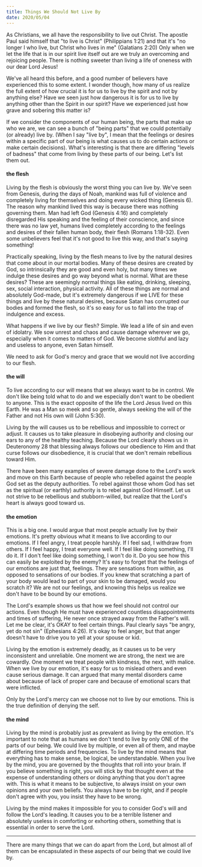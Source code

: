 ```yaml
---
title: Things We Should Not Live By
date: 2020/05/04
---
```


  As Christians, we all have the responsibility to live out Christ. The apostle Paul said himself that "to live is Christ" (Philippians 1:21) and that it's "no longer I who live, but Christ who lives in me" (Galatians 2:20) Only when we let the life that is in our spirit live itself out are we truly an overcoming and rejoicing people. There is nothing sweeter than living a life of oneness with our dear Lord Jesus!
  
  We've all heard this before, and a good number of believers have experienced this to some extent. I wonder though, how many of us realize the full extent of how crucial it is for us to live by the spirit and not by anything else? Have we seen just how dangerous it is for us to live by anything other than the Spirit in our spirit? Have we experienced just how grave and sobering this matter is?
  
  If we consider the components of our human being, the parts that make up who we are, we can see a bunch of "being parts" that we could potentially (or already) live by. (When I say "live by", I mean that the feelings or desires within a specific part of our being is what causes us to do certain actions or make certain decisions). What's interesting is that there are differing "levels of badness" that come from living by these parts of our being. Let's list them out.
  
  #### the flesh 
  Living by the flesh is obviously the worst thing you can live by. We've seen from Genesis, during the days of Noah, mankind was full of violence and completely living for themselves and doing every wicked thing (Genesis 6). The reason why mankind lived this way is because there was nothing governing them. Man had left God (Genesis 4:16) and completely disregarded His speaking and the feeling of their conscience, and since there was no law yet, humans lived completely according to the feelings and desires of their fallen human body, their flesh (Romans 1:18-32). Even some unbelievers feel that it's not good to live this way, and that's saying something!
  
  Practically speaking, living by the flesh means to live by the natural desires that come about in our mortal bodies. Many of these desires are created by God, so intrinsically they are good and even holy, but many times we indulge these desires and go way beyond what is normal. What are these desires? These are seemingly normal things like eating, drinking, sleeping, sex, social interaction, physical activity. All of these things are normal and absolutely God-made, but it's extremely dangerous if we LIVE for these things and live by these natural desires, because Satan has corrupted our bodies and formed the flesh, so it's so easy for us to fall into the trap of indulgence and excess. 
  
  What happens if we live by our flesh? Simple. We lead a life of sin and even of idolatry. We sow unrest and chaos and cause damage wherever we go, especially when it comes to matters of God. We become slothful and lazy and useless to anyone, even Satan himself. 
  
  We need to ask for God's mercy and grace that we would not live according to our flesh.
  
  
  #### the will
  
  To live according to our will means that we always want to be in control. We don't like being told what to do and we especially don't want to be obedient to anyone. This is the exact opposite of the life the Lord Jesus lived on this Earth. He was a Man so meek and so gentle, always seeking the will of the Father and not His own will (John 5:30). 
  
  Living by the will causes us to be rebellious and impossible to correct or adjust. It causes us to take pleasure in disobeying authority and closing our ears to any of the healthy teaching. Because the Lord clearly shows us in Deuteronomy 28 that blessing always follows our obedience to Him and that curse follows our disobedience, it is crucial that we don't remain rebellious toward Him. 
  
  There have been many examples of severe damage done to the Lord's work and move on this Earth because of people who rebelled against the people God set as the deputy authorities. To rebel against those whom God has set as the spiritual (or earthly) authority is to rebel against God Himself. Let us not strive to be rebellious and stubborn-willed, but realize that the Lord's heart is always good toward us.
  
  
  #### the emotion
  
  This is a big one. I would argue that most people actually live by their emotions. It's pretty obvious what it means to live according to our emotions. If I feel angry, I treat people harshly. If I feel sad, I withdraw from others. If I feel happy, I treat everyone well. If I feel like doing something, I'll do it. If I don't feel like doing something, I won't do it. Do you see how this can easily be exploited by the enemy? It's easy to forget that the feelings of our emotions are just that, feelings. They are sensations from within, as opposed to sensations of our bodies. If you knew that scratching a part of your body would lead to part of your skin to be damaged, would you scratch it? We are not our feelings, and knowing this helps us realize we don't have to be bound by our emotions.
  
  The Lord's example shows us that how we feel should not control our actions. Even though He must have experienced countless disappointments and times of suffering, He never once strayed away from the Father's will. Let me be clear, it's OKAY to feel certain things. Paul clearly says "be angry, yet do not sin" (Ephesians 4:26). It's okay to feel anger, but that anger doesn't have to drive you to yell at your spouse or kid. 
  
  Living by the emotion is extremely deadly, as it causes us to be very inconsistent and unreliable. One moment we are strong, the next we are cowardly. One moment we treat people with kindness, the next, with malice. When we live by our emotion, it's easy for us to mislead others and even cause serious damage. It can argued that many mental disorders came about because of lack of proper care and because of emotional scars that were inflicted.
  
  Only by the Lord's mercy can we choose not to live by our emotions. This is the true definition of denying the self.
  
  
  #### the mind
  
  Living by the mind is probably just as prevalent as living by the emotion. It's important to note that as humans we don't tend to live by only ONE of the parts of our being. We could live by multiple, or even all of them, and maybe at differing time periods and frequencies. To live by the mind means that everything has to make sense, be logical, be understandable. When you live by the mind, you are governed by the thoughts that roll into your brain. If you believe something is right, you will stick by that thought even at the expense of understanding others or doing anything that you don't agree with. This is what it means to be subjective, to always insist on your own opinions and your own beliefs. You always have to be right, and if people don't agree with you, you insist they have to be wrong. 
  
  Living by the mind makes it impossible for you to consider God's will and follow the Lord's leading. It causes you to be a terrible listener and absolutely useless in comforting or exhorting others, something that is essential in order to serve the Lord. 
  
  
  
  ---
  
  There are many things that we can do apart from the Lord, but almost all of them can be encapsulated in these aspects of our being that we could live by. 

